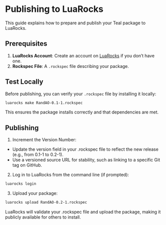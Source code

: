 # Publishing to LuaRocks
This guide explains how to prepare and publish your Teal package to LuaRocks.

## Prerequisites

1. **LuaRocks Account**: Create an account on [LuaRocks](https://luarocks.org/) if you don’t have one.
2. **Rockspec File**: A `.rockspec` file describing your package.

## Test Locally
Before publishing, you can verify your `.rockspec` file by installing it locally:

```bash
luarocks make RandAO-0.1-1.rockspec
```
This ensures the package installs correctly and that dependencies are met.

## Publishing
1. Increment the Version Number:
 - Update the version field in your .rockspec file to reflect the new release (e.g., from 0.1-1 to 0.2-1).
 - Use a versioned source URL for stability, such as linking to a specific Git tag on GitHub.
2. Log in to LuaRocks from the command line (if prompted):
```bash
luarocks login
```
3. Upload your package:
```bash
luarocks upload RandAO-0.2-1.rockspec
```
LuaRocks will validate your .rockspec file and upload the package, making it publicly available for others to install.